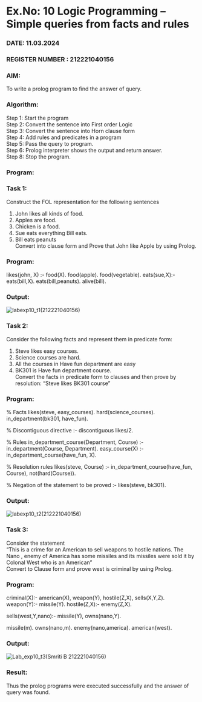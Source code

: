 # Ex.No: 10  Logic Programming –  Simple queries from facts and rules
### DATE: 11.03.2024                                                                           
### REGISTER NUMBER : 212221040156
### AIM: 
To write a prolog program to find the answer of query. 
###  Algorithm:
 Step 1: Start the program <br> 
 Step 2: Convert the sentence into First order Logic  <br> 
 Step 3:  Convert the sentence into Horn clause form  <br> 
 Step 4: Add rules and predicates in a program   <br> 
 Step 5:  Pass the query to program. <br> 
 Step 6: Prolog interpreter shows the output and return answer. <br> 
 Step 8:  Stop the program.
### Program:
### Task 1:
Construct the FOL representation for the following sentences <br> 
1.	John likes all kinds of food.  <br> 
2.	Apples are food.  <br> 
3.	Chicken is a food.  <br> 
4.	Sue eats everything Bill eats. <br> 
5.	 Bill eats peanuts  <br> 
   Convert into clause form and Prove that John like Apple by using Prolog. <br> 
### Program:
likes(john, X) :- 
    food(X).
food(apple).
food(vegetable).
eats(sue,X):-eats(bill,X).
eats(bill,peanuts).
alive(bill).

### Output:
![labexp10_t1(212221040156)](https://github.com/smriti1910/AI_Lab_2023-24/assets/133334803/8187833c-34c3-4928-b868-711fc46aeef3)

### Task 2:
Consider the following facts and represent them in predicate form: <br>              
1.	Steve likes easy courses. <br> 
2.	Science courses are hard. <br> 
3. All the courses in Have fun department are easy <br> 
4. BK301 is Have fun department course.<br> 
Convert the facts in predicate form to clauses and then prove by resolution: “Steve likes BK301 course”<br> 

### Program:
% Facts
likes(steve, easy_courses).
hard(science_courses).
in_department(bk301, have_fun).

% Discontiguous directive
:- discontiguous likes/2.

% Rules
in_department_course(Department, Course) :- in_department(Course, Department).
easy_course(X) :- in_department_course(have_fun, X).

% Resolution rules
likes(steve, Course) :- in_department_course(have_fun, Course), not(hard(Course)).

% Negation of the statement to be proved
:- likes(steve, bk301).


### Output:

![labexp10_t2(212221040156)](https://github.com/smriti1910/AI_Lab_2023-24/assets/133334803/88b82112-ad30-4b3a-adfc-2ebf40e4bf11)

### Task 3:
Consider the statement <br> 
“This is a crime for an American to sell weapons to hostile nations. The Nano , enemy of America has some missiles and its missiles were sold it by Colonal West who is an American” <br> 
Convert to Clause form and prove west is criminal by using Prolog.<br> 
### Program:
criminal(X):-
	american(X),
	weapon(Y),
	hostile(Z,X),
	sells(X,Y,Z).
weapon(Y):-
    missile(Y).
hostile(Z,X):-
    enemy(Z,X).

sells(west,Y,nano):-
	missile(Y),
	owns(nano,Y).

missile(m).
owns(nano,m).
enemy(nano,america).
american(west).

### Output:
![Lab_exp10_t3(Smriti B 212221040156)](https://github.com/smriti1910/AI_Lab_2023-24/assets/133334803/db38524e-a7e4-464a-8bc2-ffac38c810a7)

### Result:
Thus the prolog programs were executed successfully and the answer of query was found.
